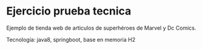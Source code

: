 # Ejercicio prueba tecnica

Ejemplo de tienda web de articulos de superhéroes de Marvel y Dc Comics.


Tecnología: java8, springboot, base en memoria H2